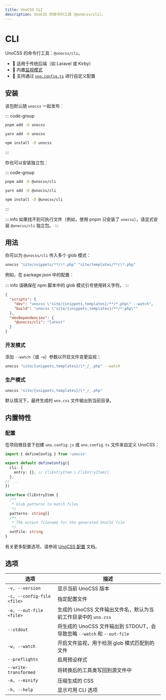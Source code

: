 ```yaml
---
title: UnoCSS CLI
description: UnoCSS 的命令行工具（@unocss/cli）。
---
```


# CLI

UnoCSS 的命令行工具：`@unocss/cli`。

- 🍱 适用于传统后端（如 Laravel 或 Kirby）
- 👀 内置[监视模式](#development)
- 🔌 支持通过 [`uno.config.ts`](#configurations) 进行自定义配置

## 安装

该包默认随 `unocss` 一起发布：

::: code-group

```bash [pnpm]
pnpm add -D unocss
```

```bash [yarn]
yarn add -D unocss
```

```bash [npm]
npm install -D unocss
```

:::

你也可以安装独立包：

::: code-group

```bash [pnpm]
pnpm add -D @unocss/cli
```

```bash [yarn]
yarn add -D @unocss/cli
```

```bash [npm]
npm install -D @unocss/cli
```

:::

::: info
如果找不到可执行文件（例如，使用 pnpm 只安装了 `unocss`），请显式安装 `@unocss/cli` 独立包。
:::

## 用法

你可以为 `@unocss/cli` 传入多个 glob 模式：

```bash
unocss "site/snippets/**/\*.php" "site/templates/**/\*.php"
```

例如，在 package.json 中的配置：

::: info
请确保在 npm 脚本中的 glob 模式引号使用转义字符。
:::

```json [package.json]
{
  "scripts": {
    "dev": "unocss \"site/{snippets,templates}/**/*.php\" --watch",
    "build": "unocss \"site/{snippets,templates}/**/*.php\""
  },
  "devDependencies": {
    "@unocss/cli": "latest"
  }
}
```

### 开发模式

添加 `--watch`（或 `-w`）参数以开启文件变更监视：

```bash
unocss "site/{snippets,templates}/\*_/_.php" --watch
```

### 生产模式

```bash
unocss "site/{snippets,templates}/\*_/_.php"
```

默认情况下，最终生成的 `uno.css` 文件输出到当前目录。

## 内置特性

### 配置

在项目根目录下创建 `uno.config.js` 或 `uno.config.ts` 文件来自定义 UnoCSS：

```ts [uno.config.ts]
import { defineConfig } from 'unocss'

export default defineConfig({
  cli: {
    entry: {}, // CliEntryItem | CliEntryItem[]
  },
// ...
})

interface CliEntryItem {
  /**
   * Glob patterns to match files
   */
  patterns: string[]
  /**
   * The output filename for the generated UnoCSS file
   */
  outFile: string
}
```

有关更多配置选项，请参阅 [UnoCSS 配置](/config/) 文档。

## 选项

| 选项                       | 描述                                                                    |
| -------------------------- | ----------------------------------------------------------------------- |
| `-v, --version`            | 显示当前 UnoCSS 版本                                                    |
| `-c, --config-file <file>` | 指定配置文件                                                            |
| `-o, --out-file <file>`    | 生成的 UnoCSS 文件输出文件名，默认为当前工作目录中的 `uno.css`          |
| `--stdout`                 | 将生成的 UnoCSS 文件输出到 STDOUT，会导致忽略 `--watch` 和 `--out-file` |
| `-w, --watch`              | 开启文件监视，用于检测 glob 模式匹配到的文件                            |
| `--preflights`             | 启用预设样式                                                            |
| `--write-transformed`      | 将转换后的工具类写回到源文件中                                          |
| `-m, --minify`             | 压缩生成的 CSS                                                          |
| `-h, --help`               | 显示可用 CLI 选项                                                       |
